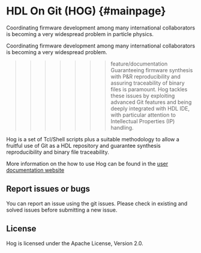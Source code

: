 HDL On Git (HOG)    {#mainpage}
================

Coordinating firmware development among many international collaborators is becoming a very widespread problem in particle physics.

Coordinating firmware development among many international collaborators is becoming a very widespread problem.
>>>>>>> feature/documentation
Guaranteeing firmware synthesis with P&R reproducibility and assuring traceability of binary files is paramount.
Hog tackles these issues by exploiting advanced Git features and being deeply integrated with HDL IDE, with particular attention to Intellectual Properties (IP) handling.

Hog is a set of Tcl/Shell scripts plus a suitable methodology to allow a fruitful use of Git as a HDL repository and guarantee synthesis reproducibility and binary file traceability.

More information on the how to use Hog can be found in the [user documentation website](http://hog-user-docs.web.cern.ch/)

## Report issues or bugs

You can report an issue using the git issues.
Please check in existing and solved issues before submitting a new issue.

## License
Hog is licensed under the Apache License, Version 2.0.
